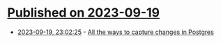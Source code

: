# [Published on 2023-09-19](index.md)

* [2023-09-19, 23:02:25](https://lobste.rs/s/qpmn9w/all_ways_capture_changes_postgres) - [All the ways to capture changes in Postgres](https://blog.sequin.io/all-the-ways-to-capture-changes-in-postgres/)
